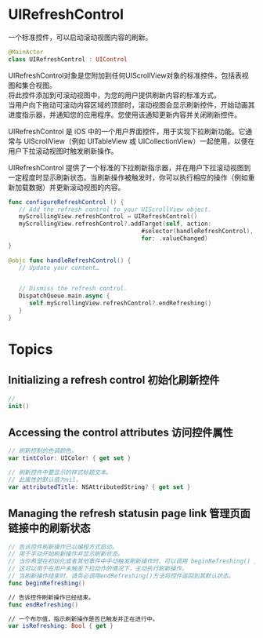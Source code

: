 # UIRefreshControl

一个标准控件，可以启动滚动视图内容的刷新。

```swift
@MainActor
class UIRefreshControl : UIControl
```

UIRefreshControl对象是您附加到任何UIScrollView对象的标准控件，包括表视图和集合视图。  
将此控件添加到可滚动视图中，为您的用户提供刷新内容的标准方式。  
当用户向下拖动可滚动内容区域的顶部时，滚动视图会显示刷新控件，开始动画其进度指示器，并通知您的应用程序。您使用该通知更新内容并关闭刷新控件。

UIRefreshControl 是 iOS 中的一个用户界面控件，用于实现下拉刷新功能。它通常与 UIScrollView（例如 UITableView 或 UICollectionView）一起使用，以便在用户下拉滚动视图时触发刷新操作。

UIRefreshControl 提供了一个标准的下拉刷新指示器，并在用户下拉滚动视图到一定程度时显示刷新状态。当刷新操作被触发时，你可以执行相应的操作（例如重新加载数据）并更新滚动视图的内容。

```swift
func configureRefreshControl () {
   // Add the refresh control to your UIScrollView object.
   myScrollingView.refreshControl = UIRefreshControl()
   myScrollingView.refreshControl?.addTarget(self, action:
                                      #selector(handleRefreshControl),
                                      for: .valueChanged)
}
    
@objc func handleRefreshControl() {
   // Update your content…


   // Dismiss the refresh control.
   DispatchQueue.main.async {
      self.myScrollingView.refreshControl?.endRefreshing()
   }
}

```

# Topics

## Initializing a refresh control 初始化刷新控件

```swift
//
init()
```

## Accessing the control attributes 访问控件属性

```swift
// 刷新控制的色调颜色。
var tintColor: UIColor! { get set }

// 刷新控件中要显示的样式标题文本。
// 此属性的默认值为nil。
var attributedTitle: NSAttributedString? { get set }
```

## Managing the refresh statusin page link 管理页面链接中的刷新状态

```swift
// 告诉控件刷新操作已以编程方式启动。
// 用于手动开始刷新操作并显示刷新状态。
// 当你希望在初始化或者其他事件中手动触发刷新操作时，可以调用 beginRefreshing() 方法来启动刷新，并显示刷新指示器的状态。
// 这可以用于在用户未触发下拉动作的情况下，主动执行刷新操作。
// 当刷新操作结束时，请务必调用endRefreshing()方法将控件返回到其默认状态。
func beginRefreshing()

// 告诉控件刷新操作已经结束。
func endRefreshing()

// 一个布尔值，指示刷新操作是否已触发并正在进行中。
var isRefreshing: Bool { get }
```
